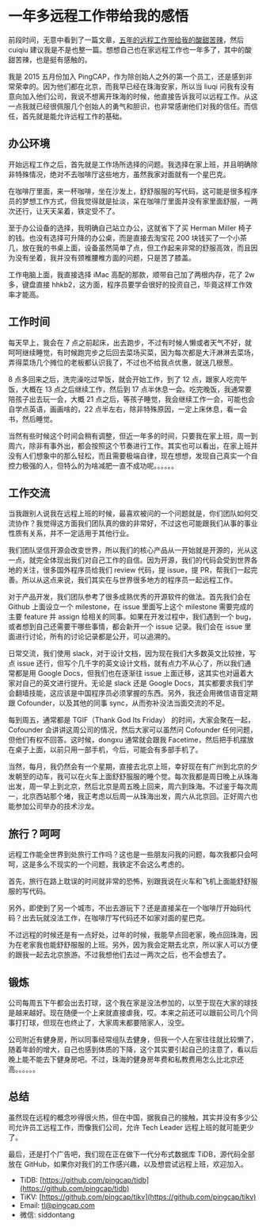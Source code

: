 # 一年多远程工作带给我的感悟

前段时间，无意中看到了一篇文章，[五年的远程工作带给我的酸甜苦辣](https://zhuanlan.zhihu.com/p/20775692?hmsr=toutiao.io&utm_medium=toutiao.io&utm_source=toutiao.io)，然后 cuiqiu 建议我是不是也整一篇。想想自己也在家远程工作也一年多了，其中的酸甜苦辣，也是挺有感触的。

我是 2015 五月份加入 PingCAP，作为除创始人之外的第一个员工，还是感到非常荣幸的。因为他们都在北京，而我早已经在珠海安家，所以当 liuqi 问我有没有意向加入他们公司，我说不想离开珠海的时候，他直接告诉我可以远程工作。从这一点我就已经很佩服几个创始人的勇气和胆识，也非常感谢他们对我的信任。而信任，首先就是能允许远程工作的基础。

## 办公环境

开始远程工作之后，首先就是工作场所选择的问题。我选择在家上班，并且明确除非特殊情况，绝对不去咖啡厅这些地方，虽然我家对面就有一个星巴克。

在咖啡厅里面，来一杯咖啡，坐在沙发上，舒舒服服的写代码，这可能是很多程序员的梦想工作方式，但我觉得就是扯淡，呆在咖啡厅里面并没有家里面舒服，一两次还行，让天天呆着，铁定受不了。

至于办公设备的选择，我明确自己站立办公，这就省下了买 Herman Miller 椅子的钱。也没有选择可升降的办公桌，而是直接去淘宝花 200 块钱买了一个小茶几，放在我的书桌上面，设备虽然简单了点，但工作起来非常的舒服高效，而且因为没有坐着，我并没有颈椎腰椎方面的问题，只是苦了膝盖。

工作电脑上面，我直接选择 iMac 高配的那款，顺带自己加了两根内存，花了 2w 多，键盘直接 hhkb2，这方面，程序员要学会很好的投资自己，毕竟这样工作效率才能高。

## 工作时间

每天早上，我会在 7 点之前起床，出去跑步，不过有时候人懒或者天气不好，就呵呵继续睡觉，有时候跑完步之后回去菜场买菜，因为每次都是大汗淋淋去菜场，弄得菜场几个摊位的老板都认识我了，不过也不给我点优惠，就送几根葱。

8 点多回来之后，洗完澡吃过早饭，就会开始工作，到了 12 点，跟家人吃完午饭，大概在 13 点之后继续工作，然后到 17 点半休息一会。吃完晚饭，我通常要陪孩子出去玩一会，大概 21 点之后，等孩子睡觉，我会继续工作一会，可能也会自学点英语，画画啥的，22 点半左右，除非特殊原因，一定上床休息，看一会书，然后睡觉。

当然有些时候这个时间会稍有调整，但近一年多的时间，只要我在家上班，周一到周六，除非有事外出，都会按照这个节奏进行工作。其实也可以看出，在家上班并没有人们想象中的那么轻松，而且需要极端自律，现在想想，发现自己真实一个自控力极强的人，但特么的为啥减肥一直不成功呢。。。。。。

## 工作交流

当我跟别人说我在远程上班的时候，最喜欢被问的一个问题就是，你们团队如何交流协作？我觉得这方面我们团队真的做的非常好，不过这也可能跟我们从事的事业性质有关系，并不一定适用于其他行业。

我们团队坚信开源会改变世界，所以我们的核心产品从一开始就是开源的，光从这一点，就完全体现出我们对自己工作的自信。因为开源，我们的代码会受到世界各地的关注，很多国外程序员给我们 review 代码，提 issue，提 PR，帮我们一起完善。所以从这点来说，我们其实在与世界很多地方的程序员一起远程工作。

对于产品开发，我们团队参考了很多成熟优秀的开源软件的做法。首先我们会在 Github 上面设立一个 milestone，在 issue 里面写上这个 milestone 需要完成的主要 feature 并 assign 给相关的同事。如果在开发过程中，我们遇到一个 bug，或者想到自己还需要干哪些事情，都会新开一个 issue 记录。我们会在 issue 里面进行讨论，所有的讨论记录都是公开，可以追溯的。

日常交流，我们使用 slack，对于设计文档，因为现在我们大多数英文比较挫，写点 issue 还行，但写个几千字的英文设计文档，就有点力不从心了，所以我们通常都是用 Google Docs，但我们也在逐渐往 issue 上面迁移，这其实也对逼着大家对自己的英文进行提升。无论是 slack 还是 Google Docs，其实都要求我们学会翻墙技能，这应该是中国程序员必须掌握的东西。另外，我还会用微信语音定期跟 Cofounder，以及其他的同事 sync，从而弥补没法当面交流的不足。

每到周五，通常都是 TGIF（Thank God Its Friday） 的时间，大家会聚在一起，Cofounder 会讲讲这周公司的情况，然后大家可以虽然问 Cofounder 任何问题，但他们有权不回答。这时候，dongxu 通常就会跟我 Facetime，然后把手机摆放在桌子上面，以前只用一部手机，今后，可能会有多部手机了。

当然，每月，我仍然会有一个星期，直接去北京上班，幸好现在有广州到北京的夕发朝至的动车，我可以在火车上面舒舒服服的睡个觉。每次我都是周日晚上从珠海出发，周一早上到北京，然后北京是周五晚上回来，周六到珠海。不过鉴于每次周一，北京西站那个堵，我正考虑以后周一从珠海出发，周六从北京回。正好周六也能参加公司举办的技术沙龙。

## 旅行？呵呵

远程工作能全世界到处旅行工作吗？这也是一些朋友问我的问题，每次我都只会呵呵，这是多么不现实的一个问题，我铁定不会这么考虑的。

首先，旅行在路上耽误的时间就非常的恐怖，别跟我说在火车和飞机上面能舒舒服服的写代码。

另外，即使到了另一个城市，不出去游玩下？还是直接呆在一个咖啡厅开始码代码？出去玩就没法工作，在咖啡厅写代码还不如家对面的星巴克。

不过远程的时候还是有一点好处，过年的时候，我能早点回老家，晚点回珠海，因为在老家我也能舒舒服服的上班。另外，因为我会定期去北京，所以家人可以方便的跟我一起去北京旅游。不过我想他们去过一两次之后，也不会想去了。

## 锻炼

公司每周五下午都会出去打球，这个我在家是没法参加的，以至于现在大家的球技是越来越好。现在随便一个上来就直接虐我，哎。本来之前还可以跟前公司几个同事打打球，但现在也终止了，大家周末都要陪家人，没空。

公司附近有健身房，所以同事经常组队去健身，但我一个人在家往往就比较懒了，随着年龄的增大，自己也感到体质的下降，这个其实要引起自己的注意了，看以后晚上能不能去下健身房吧。不过，珠海的健身房年费和私教费用怎么比北京还高。。。。。。

## 总结

虽然现在远程的概念吵得很火热，但在中国，据我自己的接触，其实并没有多少公司允许员工远程工作，而像我们公司，允许 Tech Leader 远程上班的就可能更少了。

最后，还是打个广告吧，我们现在正在做下一代分布式数据库 TiDB，源代码全部放在 GitHub，如果你对我们的工作感兴趣，以及想尝试远程上班，欢迎加入。

+ TiDB: [https://github.com/pingcap/tidb](https://github.com/pingcap/tidb)
+ TiKV: [https://github.com/pingcap/tikv](https://github.com/pingcap/tikv)
+ Email: tl@pingcap.com
+ 微信: siddontang
